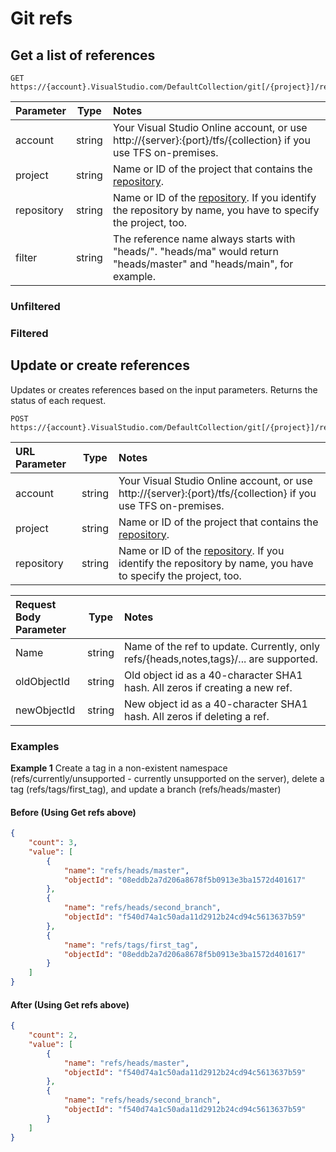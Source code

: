 # Git refs

## Get a list of references

```httprequest
GET https://{account}.VisualStudio.com/DefaultCollection/git[/{project}]/repositories/{repository}/refs[/{filter}]
```

| Parameter  | Type   | Notes
|:-----------|:------:|:----------------------------------------------------------------------------------------------------------------------------
| account    | string | Your Visual Studio Online account, or use http://{server}:{port}/tfs/{collection} if you use TFS on-premises.
| project    | string | Name or ID of the project that contains the [repository](repositories).
| repository | string | Name or ID of the [repository](repositories). If you identify the repository by name, you have to specify the project, too.
| filter     | string | The reference name always starts with "heads/". "heads/ma" would return "heads/master" and "heads/main", for example.

### Unfiltered

<div id="GET__git_repositories__repositoryId__refs_json"></div>

### Filtered

<div id="GET__git_repositories__repositoryId__refs__filter__json"></div>

## Update or create references
Updates or creates references based on the input parameters. Returns the status of each request. 
```httprequest
POST https://{account}.VisualStudio.com/DefaultCollection/git[/{project}]/repositories/{repository}/refs
```
| URL Parameter   | Type   | Notes
|:------------|:------:|:----------------------------------------------------------------------------------------------------------------------------
| account     | string | Your Visual Studio Online account, or use http://{server}:{port}/tfs/{collection} if you use TFS on-premises.
| project     | string | Name or ID of the project that contains the [repository](repositories).
| repository  | string | Name or ID of the [repository](repositories). If you identify the repository by name, you have to specify the project, too.

| Request Body <br /> Parameter | Type   | Notes
|:---------|:------:|:----------------------------------------------------------------------------------------------------------------------------
| Name        | string | Name of the ref to update. Currently, only refs/{heads,notes,tags}/... are supported.
| oldObjectId | string | Old object id as a 40-character SHA1 hash. All zeros if creating a new ref.
| newObjectId | string | New object id as a 40-character SHA1 hash. All zeros if deleting a ref.


### Examples
<b>Example 1</b> Create a tag in a non-existent namespace (refs/currently/unsupported - currently unsupported on the server), delete a tag (refs/tags/first_tag), and update a branch (refs/heads/master)

#### Before (Using Get refs above)

```json
{
    "count": 3,
    "value": [
        {
            "name": "refs/heads/master",
            "objectId": "08eddb2a7d206a8678f5b0913e3ba1572d401617"
        },
        {
            "name": "refs/heads/second_branch",
            "objectId": "f540d74a1c50ada11d2912b24cd94c5613637b59"
        },
        {
            "name": "refs/tags/first_tag",
            "objectId": "08eddb2a7d206a8678f5b0913e3ba1572d401617"
        }
    ]
}
```

<div id="POST_refs_ex1_json"></div>

#### After (Using Get refs above)
```json
{
    "count": 2,
    "value": [
        {
            "name": "refs/heads/master",
            "objectId": "f540d74a1c50ada11d2912b24cd94c5613637b59"
        },
        {
            "name": "refs/heads/second_branch",
            "objectId": "f540d74a1c50ada11d2912b24cd94c5613637b59"
        }
    ]
}
```
